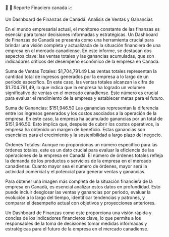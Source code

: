  🧊 🍁 Reporte Finaciero canada  📈
 
 Un Dashboard de Finanzas de Canadá: Análisis de Ventas y Ganancias

En el mundo empresarial actual, el monitoreo constante de las finanzas es esencial para tomar decisiones informadas y estratégicas. Un Dashboard de Finanzas de Canadá se presenta como una herramienta crucial para brindar una visión completa y actualizada de la situación financiera de una empresa en el mercado canadiense. En este informe, se destacan dos aspectos clave: las ventas totales y las ganancias acumuladas, que son indicadores críticos del desempeño económico de la empresa en Canadá.

Suma de Ventas Totales: $1,704,791.49 Las ventas totales representan la cantidad total de ingresos generados por la empresa a lo largo de un período específico. En este caso, las ventas totales alcanzan la cifra de $1.704.791,49, lo que indica que la empresa ha logrado un volumen significativo de ventas en el mercado canadiense. Este número es crucial para evaluar el rendimiento de la empresa y establecer metas para el futuro.

Suma de Ganancias: $151,946.50 Las ganancias representan la diferencia entre los ingresos generados y los costos asociados a la operación de la empresa. En este caso, la empresa ha acumulado ganancias por un total de $151,946.50. Esto implica que, después de cubrir los costos operativos, la empresa ha obtenido un margen de beneficio. Estas ganancias son esenciales para el crecimiento y la sostenibilidad a largo plazo del negocio.

Órdenes Totales: Aunque no proporcionas un número específico para las órdenes totales, este es un dato crucial para evaluar la eficiencia de las operaciones de la empresa en Canadá. El número de órdenes totales refleja la demanda de los productos o servicios de la empresa en el mercado canadiense. Cuanto mayor sea el número de órdenes, mayor será la actividad comercial y el potencial para generar ventas y ganancias.

Para obtener una imagen más completa de la situación financiera de la empresa en Canadá, es esencial analizar estos datos en profundidad. Esto puede incluir desglosar las ventas y ganancias por período, evaluar la evolución a lo largo del tiempo, identificar tendencias y patrones, y comparar el desempeño actual con objetivos y proyecciones anteriores.

Un Dashboard de Finanzas como este proporciona una visión rápida y concisa de los indicadores financieros clave, lo que permite a los responsables de la toma de decisiones tomar medidas informadas y estratégicas para el futuro de la empresa en el mercado canadiense.
